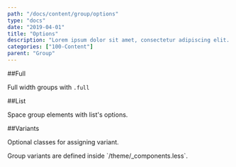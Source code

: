 ```yaml
---
path: "/docs/content/group/options"
type: "docs"
date: "2019-04-01"
title: "Options"
description: "Lorem ipsum dolor sit amet, consectetur adipiscing elit. Nunc tempus laoreet leo sit amet iaculis."
categories: ["100-Content"]
parent: "Group"
---
```


##Full

Full width groups with `.full`

<demo>
  <demovanilla src="demos/inline/docs/content/group/options-full-line" name="line">
  </demovanilla>
  <demovanilla src="demos/inline/docs/content/group/options-full-stack" name="stack">
  </demovanilla>
</demo>

##List

Space group elements with list's options.

<demo>
  <demovanilla src="demos/inline/docs/content/group/options-list-line" name="line">
  </demovanilla>
  <demovanilla src="demos/inline/docs/content/group/options-list-stack" name="stack">
  </demovanilla>
</demo>

##Variants

Optional classes for assigning variant.

<div class="alert">
  <div class="alert_content">
    Group variants are defined inside `/theme/_components.less`.
  </div>
</div>

<demo>
  <demovanilla src="demos/inline/docs/content/group/options-variant-line" name="line">
  </demovanilla>
  <demovanilla src="demos/inline/docs/content/group/options-variant-stack" name="stack">
  </demovanilla>
</demo>
